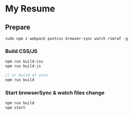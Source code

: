 # My Resume

## Prepare

`sudo npm i webpack postcss browser-sync watch rimraf -g`

### Build CSS/JS

```js
npm run build:css
npm run build:js

// or build at once
npm run build
```

### Start browserSync & watch files change

```js
npm run build
npm start
```
